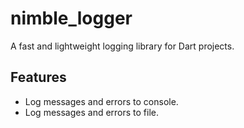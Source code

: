 # nimble_logger

A fast and lightweight logging library for Dart projects.

## Features

- Log messages and errors to console.
- Log messages and errors to file.
